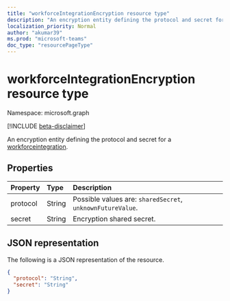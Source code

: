 ```yaml
---
title: "workforceIntegrationEncryption resource type"
description: "An encryption entity defining the protocol and secret for a workforce integration."
localization_priority: Normal
author: "akumar39"
ms.prod: "microsoft-teams"
doc_type: "resourcePageType"
---
```


# workforceIntegrationEncryption resource type

Namespace: microsoft.graph

[!INCLUDE [beta-disclaimer](../../includes/beta-disclaimer.md)]

An encryption entity defining the protocol and secret for a [workforceintegration](../resources/workforceintegration.md).

## Properties

| Property     | Type        | Description |
|:-------------|:------------|:------------|
|protocol|String| Possible values are: `sharedSecret`, `unknownFutureValue`.|
|secret|String|Encryption shared secret.|

## JSON representation

The following is a JSON representation of the resource.

<!-- {
  "blockType": "resource",
  "optionalProperties": [

  ],
  "@odata.type": "microsoft.graph.workforceIntegrationEncryption",
  "baseType": null
}-->

```json
{
  "protocol": "String",
  "secret": "String"
}
```

<!-- uuid: 16cd6b66-4b1a-43a1-adaf-3a886856ed98
2019-02-04 14:57:30 UTC -->
<!-- {
  "type": "#page.annotation",
  "description": "workforceIntegrationEncryption resource",
  "keywords": "",
  "section": "documentation",
  "tocPath": ""
}-->



